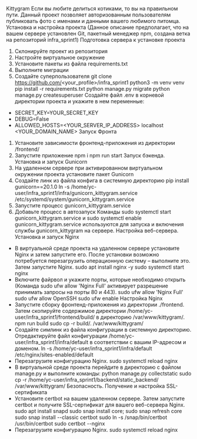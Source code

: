 Kittygram
Если вы любите делиться котиками, то вы на правильном пути. Данный проект позволяет авторизованным пользователям публиковать фото с именами и данными вашего любимого питомца.
Установка и настройка проекта
(Данное описание предполагает, что на вашем сервере установлен Git, пакетный менеджер npm, создана ветка на репозиторий infra_sprint1)
Подготовка сервера к установке проекта
1. Склонируйте проект из репозитория
2. Настройте виртуальное окружение
3. Установите пакеты из файла requirements.txt
4. Выполните миграции
5. Создайте суперпользователя
git clone https://github.com/<your_profile>/infra_sprint1
python3 -m venv venv
pip install -r requirements.txt
python manage.py migrate
python manage.py createsuperuser 
Создайте файл .env в корневой директории проекта и укажите в нем переменные:
- SECRET_KEY=YOUR_SECRET_KEY
- DEBUG=False
- ALLOWED_HOSTS=<YOUR_SERVER_IP_ADDRESS> localhost <YOUR_DOMAIN_NAME>
Запуск Фронта
1. Установите зависимости фронтенд-приложения из директории /frontend/
2. Запустите приложение
npm i
npm run start
Запуск бэкенда. Установка и запуск Gunicorn
1. На удаленном сервере при активированном виртуальном окружении проекта установите пакет Gunicorn
2. Cоздайте линк из файла конфига в системную директорию
pip install gunicorn==20.1.0
ln -s /home/yc-user/infra_sprint1/infra/gunicorn_kittygram.service /etc/systemd/system/gunicorn_kittygram.service
3. Запустите процесс gunicorn_kittygram.service
4. Добавьте процесс в автозапуск
Команды sudo systemctl start gunicorn_kittygram.service и sudo systemctl enable gunicorn_kittygram.service используются для запуска и включения службы gunicorn_kittygram на сервере.
Настройка веб-сервера. Установка и запуск Nginx
- В виртуальной среде проекта на удаленном сервере установите Nginx и затем запустите его. После установки возможно потребуется перезагрузить операционную систему – выполните это. Затем запустите Nginx.
sudo apt install nginx -y
sudo systemctl start nginx
- Включите файрвол и укажите порты, которые необходимо открыть (Команда sudo ufw allow 'Nginx Full' активирует разрешение принимать запросы на порты 80 и 443).
sudo ufw allow 'Nginx Full'
sudo ufw allow OpenSSH
sudo ufw enable
Настройка Nginx
- Запустите сборку фронтенд-приложения из директории ./frontend. Затем скопируйте содержимое директории /home/yc-user/infra_sprint1/frontend/build/ в директорию /var/www/kittygram/.
npm run build
sudo cp -r build/. /var/www/kittygram/
- Создайте симлинк из файла конфигурации в системную директорию. Отредактируйте файл конфигурации /home/yc-user/infra_sprint1/infra/default в соответствии с вашим IP-адресом и доменом.
ln -s /home/yc-user/infra_sprint1/infra/default /etc/nginx/sites-enabled/default
- Перезагрузите конфигурацию Nginx.
sudo systemctl reload nginx
- В виртуальной среде проекта перейдите в директорию с файлом manage.py и выполните команды:
python manage.py collectstatic
sudo cp -r /home/yc-user/infra_sprint1/backend/static_backend/ /var/www/kittygram/
Безопасность. Получение и настройка SSL-сертификата
- Установите certbot на вашем удаленном сервере. Затем запустите certbot и получите SSL-сертификат для вашего веб-сервера Nginx.
sudo apt install snapd
sudo snap install core; sudo snap refresh core
sudo snap install --classic certbot
sudo ln -s /snap/bin/certbot /usr/bin/certbot
sudo certbot --nginx
- Перезагрузите конфигурацию Nginx.
sudo systemctl reload nginx